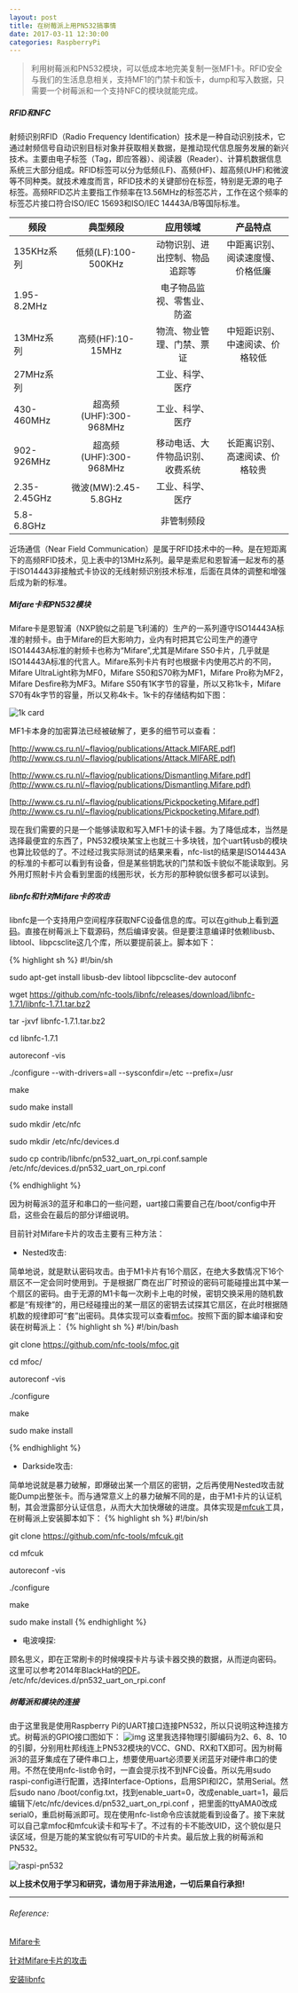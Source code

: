 ```yaml
---
layout: post
title: 在树莓派上用PN532搞事情
date: 2017-03-11 12:30:00
categories: RaspberryPi
---
```


>利用树莓派和PN532模块，可以低成本地完美复制一张MF1卡。RFID安全与我们的生活息息相关，支持MF1的门禁卡和饭卡，dump和写入数据，只需要一个树莓派和一个支持NFC的模块就能完成。

##### RFID和NFC
射频识别RFID（Radio Frequency Identification）技术是一种自动识别技术，它通过射频信号自动识别目标对象并获取相关数据，是推动现代信息服务发展的新兴技术。主要由电子标签（Tag，即应答器）、阅读器（Reader）、计算机数据信息系统三大部分组成。RFID标签可以分为低频(LF)、高频(HF)、超高频(UHF)和微波等不同种类。就技术难度而言，RFID技术的关键部份在标签，特别是无源的电子标签。高频RFID芯片主要指工作频率在13.56MHz的标签芯片，工作在这个频率的标签芯片接口符合ISO/IEC 15693和ISO/IEC 14443A/B等国际标准。

| 频段        | 典型频段                 | 应用领域                        | 产品特点                        |
| ----------- |:------------------------:|:-------------------------------:|:-------------------------------:|
| 135KHz系列  | 低频(LF):100-500KHz      | 动物识别、进出控制、物品追踪等  | 中距离识别、阅读速度慢、价格低廉|
| 1.95-8.2MHz |                          | 电子物品监视、零售业、防盗      |                                 |
| 13MHz系列   | 高频(HF):10-15MHz        | 物流、物业管理、门禁、票证      | 中短距识别、中速阅读、价格较低  |
| 27MHz系列   |                          | 工业、科学、医疗                |                                 |
| 430-460MHz  | 超高频(UHF):300-968MHz   | 工业、科学、医疗                |                                 |
| 902-926MHz  | 超高频(UHF):300-968MHz   | 移动电话、大件物品识别、收费系统| 长距离识别、高速阅读、价格较贵  |
| 2.35-2.45GHz| 微波(MW):2.45-5.8GHz     | 工业、科学、医疗                |                                 |
| 5.8-6.8GHz  |                          | 非管制频段                      |                                 |


近场通信（Near Field Communication）是属于RFID技术中的一种。是在短距离下的高频RFID技术，见上表中的13MHz系列。最早是索尼和恩智浦一起发布的基于ISO14443非接触式卡协议的无线射频识别技术标准，后面在具体的调整和增强后成为新的标准。

##### Mifare卡和PN532模块
Mifare卡是恩智浦（NXP貌似之前是飞利浦的）生产的一系列遵守ISO14443A标准的射频卡。由于Mifare的巨大影响力，业内有时把其它公司生产的遵守ISO14443A标准的射频卡也称为“Mifare”,尤其是Mifare S50卡片，几乎就是ISO14443A标准的代言人。Mifare系列卡片有时也根据卡内使用芯片的不同，Mifare UltraLight称为MF0，Mifare S50和S70称为MF1，Mifare Pro称为MF2，Mifare Desfire称为MF3。Mifare S50有1K字节的容量，所以又称1k卡，Mifare S70有4k字节的容量，所以又称4k卡。1k卡的存储结构如下图：

![1k card](http://image.3001.net/images/20170301/14883779693311.png)

MF1卡本身的加密算法已经被破解了，更多的细节可以查看：

[http://www.cs.ru.nl/~flaviog/publications/Attack.MIFARE.pdf](http://www.cs.ru.nl/~flaviog/publications/Attack.MIFARE.pdf)

[http://www.cs.ru.nl/~flaviog/publications/Dismantling.Mifare.pdf](http://www.cs.ru.nl/~flaviog/publications/Dismantling.Mifare.pdf)

[http://www.cs.ru.nl/~flaviog/publications/Pickpocketing.Mifare.pdf](http://www.cs.ru.nl/~flaviog/publications/Pickpocketing.Mifare.pdf)

现在我们需要的只是一个能够读取和写入MF1卡的读卡器。为了降低成本，当然是选择最便宜的东西了，PN532模块某宝上也就三十多块钱，加个uart转usb的模块也算比较低的了。不过经过我实际测试的结果来看，nfc-list的结果是ISO14443A的标准的卡都可以看到有设备，但是某些钥匙状的门禁和饭卡貌似不能读取到。另外用灯照射卡片会看到里面的线圈形状，长方形的那种貌似很多都可以读到。

##### libnfc和针对Mifare卡的攻击
libnfc是一个支持用户空间程序获取NFC设备信息的库。可以在github上看到[源码][libnfc_code]。直接在树莓派上下载源码，然后编译安装。但是要注意编译时依赖libusb、libtool、libpcsclite这几个库，所以要提前装上。脚本如下：

{% highlight sh %}
#!/bin/sh

sudo apt-get install libusb-dev libtool libpcsclite-dev autoconf

wget https://github.com/nfc-tools/libnfc/releases/download/libnfc-1.7.1/libnfc-1.7.1.tar.bz2

tar -jxvf libnfc-1.7.1.tar.bz2

cd libnfc-1.7.1

autoreconf -vis

./configure --with-drivers=all --sysconfdir=/etc --prefix=/usr

make

sudo make install

sudo mkdir /etc/nfc

sudo mkdir /etc/nfc/devices.d

sudo cp contrib/libnfc/pn532_uart_on_rpi.conf.sample /etc/nfc/devices.d/pn532_uart_on_rpi.conf

{% endhighlight %}

因为树莓派3的蓝牙和串口的一些问题，uart接口需要自己在/boot/config中开启，这些会在最后的部分详细说明。

目前针对Mifare卡片的攻击主要有三种方法：

- Nested攻击:

简单地说，就是默认密码攻击。由于M1卡片有16个扇区，在绝大多数情况下16个扇区不一定会同时使用到。于是根据厂商在出厂时预设的密码可能碰撞出其中某一个扇区的密码。由于无源的M1卡每一次刷卡上电的时候，密钥交换采用的随机数都是“有规律”的，用已经碰撞出的某一扇区的密钥去试探其它扇区，在此时根据随机数的规律即可“套”出密码。具体实现可以查看[mfoc](https://github.com/nfc-tools/mfoc)。按照下面的脚本编译和安装在树莓派上：
{% highlight sh %}
#!/bin/bash

git clone https://github.com/nfc-tools/mfoc.git

cd mfoc/

autoreconf -vis

./configure

make

sudo make install

{% endhighlight %}

- Darkside攻击:

简单地说就是暴力破解，即爆破出某一个扇区的密钥，之后再使用Nested攻击就能Dump出整张卡。而与通常意义上的暴力破解不同的是，由于M1卡片的认证机制，其会泄露部分认证信息，从而大大加快爆破的进度。具体实现是[mfcuk](https://github.com/nfc-tools/mfcuk)工具，在树莓派上安装脚本如下：
{% highlight sh %}
#!/bin/sh

git clone https://github.com/nfc-tools/mfcuk.git

cd mfcuk

autoreconf -vis

./configure

make

sudo make install
{% endhighlight %}

- 电波嗅探:

顾名思义，即在正常刷卡的时候嗅探卡片与读卡器交换的数据，从而逆向密码。
这里可以参考2014年BlackHat的[PDF](https://www.blackhat.com/docs/sp-14/materials/arsenal/sp-14-Almeida-Hacking-MIFARE-Classic-Cards-Slides.pdf)。
/etc/nfc/devices.d/pn532_uart_on_rpi.conf


##### 树莓派和模块的连接
由于这里我是使用Raspberry Pi的UART接口连接PN532，所以只说明这种连接方式。树莓派的GPIO接口图如下：
![img](../../../../assets/images/rpi-pins-40-0.png)
这里我选择物理引脚编码为2、6、8、10的引脚，分别用杜邦线连上PN532模块的VCC、GND、RX和TX即可。因为树莓派3的蓝牙集成在了硬件串口上，想要使用uart必须要关闭蓝牙对硬件串口的使用。不然在使用nfc-list命令时，一直会提示找不到NFC设备。所以先用sudo raspi-config进行配置，选择Interface-Options，启用SPI和I2C，禁用Serial。然后sudo nano /boot/config.txt，找到enable_uart=0，改成enable_uart=1，最后编辑下/etc/nfc/devices.d/pn532_uart_on_rpi.conf
，把里面的ttyAMA0改成serial0，重启树莓派即可。现在使用nfc-list命令应该就能看到设备了。接下来就可以自己拿mfoc和mfcuk读卡和写卡了。不过有的卡不能改UID，这个貌似是只读区域，但是万能的某宝貌似有可写UID的卡片卖。最后放上我的树莓派和PN532。

![raspi-pn532](../../../../assets/images/raspi-with-pn532.jpg)


__以上技术仅用于学习和研究，请勿用于非法用途，一切后果自行承担!__


***

###### Reference:


[Mifare卡](http://blog.sina.com.cn/s/blog_683b6e4f0102vtfm.html)

[针对Mifare卡片的攻击](http://www.freebuf.com/articles/terminal/128238.html)

[安装libnfc](https://firefart.at/post/how-to-crack-mifare-classic-cards/)

[libnfc_code]: https://github.com/nfc-tools/libnfc
